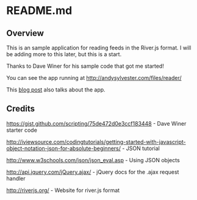 README.md
=========

Overview
--------

This is an sample application for reading feeds in the River.js format. I will be adding more to this later, but this is a start.

Thanks to Dave Winer for his sample code that got me started!

You can see the app running at http://andysylvester.com/files/reader/

This <a href="http://andysylvester.com/2014/07/14/minimal-river-js-reader/">blog post</a> also talks about the app.

Credits
-------

https://gist.github.com/scripting/75de472d0e3ccf183448 - Dave Winer starter code

http://iviewsource.com/codingtutorials/getting-started-with-javascript-object-notation-json-for-absolute-beginners/ - JSON tutorial

http://www.w3schools.com/json/json_eval.asp - Using JSON objects   

http://api.jquery.com/jQuery.ajax/ - jQuery docs for the .ajax request handler

http://riverjs.org/ - Website for river.js format
